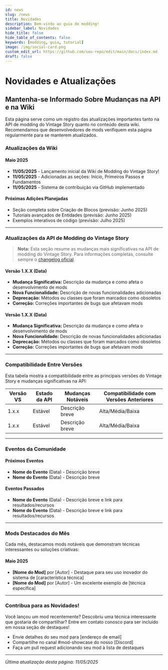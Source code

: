 ```yaml
---
id: news
slug: /news
title: Novidades
description: Bem-vindo ao guia de modding!
sidebar_label: Novidades
hide_title: false
hide_table_of_contents: false
keywords: [modding, guia, tutorial]
image: /img/social-card.png
custom_edit_url: https://github.com/seu-repo/edit/main/docs/index.md
draft: false
---
```


# Novidades e Atualizações

## Mantenha-se Informado Sobre Mudanças na API e na Wiki

Esta página serve como um registro das atualizações importantes tanto na API de modding do Vintage Story quanto no conteúdo desta wiki. Recomendamos que desenvolvedores de mods verifiquem esta página regularmente para se manterem atualizados.

### Atualizações da Wiki

#### Maio 2025

- **11/05/2025** - Lançamento inicial da Wiki de Modding do Vintage Story!
- **11/05/2025** - Adicionadas as seções: Início, Primeiros Passos e Fundamentos
- **11/05/2025** - Sistema de contribuição via GitHub implementado

#### Próximas Adições Planejadas

- Seção completa sobre Criação de Blocos (previsão: Junho 2025)
- Tutoriais avançados de Entidades (previsão: Junho 2025)
- Exemplos interativos de código (previsão: Julho 2025)

---

### Atualizações da API de Modding do Vintage Story

> **Nota:** Esta seção resume as mudanças mais significativas na API de modding do Vintage Story. Para informações completas, consulte sempre o [changelog oficial](link-para-changelog-oficial).

#### Versão 1.X.X (Data)

- **Mudança Significativa:** Descrição da mudança e como afeta o desenvolvimento de mods
- **Nova Funcionalidade:** Descrição de novas funcionalidades adicionadas
- **Deprecação:** Métodos ou classes que foram marcados como obsoletos
- **Correção:** Correções importantes de bugs que afetavam mods

#### Versão 1.X.X (Data)

- **Mudança Significativa:** Descrição da mudança e como afeta o desenvolvimento de mods
- **Nova Funcionalidade:** Descrição de novas funcionalidades adicionadas
- **Deprecação:** Métodos ou classes que foram marcados como obsoletos
- **Correção:** Correções importantes de bugs que afetavam mods

---

### Compatibilidade Entre Versões

Esta tabela mostra a compatibilidade entre as principais versões do Vintage Story e mudanças significativas na API:

| Versão VS | Estado da API | Mudanças Notáveis | Compatibilidade com Versões Anteriores |
| --------- | ------------- | ----------------- | -------------------------------------- |
| 1.x.x     | Estável       | Descrição breve   | Alta/Média/Baixa                       |
| 1.x.x     | Estável       | Descrição breve   | Alta/Média/Baixa                       |

---

### Eventos da Comunidade

#### Próximos Eventos

- **Nome do Evento** (Data) - Descrição breve
- **Nome do Evento** (Data) - Descrição breve

#### Eventos Passados

- **Nome do Evento** (Data) - Descrição breve e link para resultados/recursos
- **Nome do Evento** (Data) - Descrição breve e link para resultados/recursos

---

### Mods Destacados do Mês

Cada mês, destacamos mods notáveis que demonstram técnicas interessantes ou soluções criativas:

#### Maio 2025

- **[Nome do Mod]** por [Autor] - Destaque para seu uso inovador do sistema de [característica técnica]
- **[Nome do Mod]** por [Autor] - Um excelente exemplo de [técnica específica]

---

### Contribua para as Novidades!

Você lançou um mod recentemente? Descobriu uma técnica interessante que gostaria de compartilhar? Entre em contato conosco para ser incluído em nossa seção de destaques!

- Envie detalhes do seu mod para [endereço de email]
- Compartilhe no canal #mod-showcase do nosso [Discord]
- Faça um pull request adicionando seu mod à lista de destaques

---

_Última atualização desta página: 11/05/2025_
